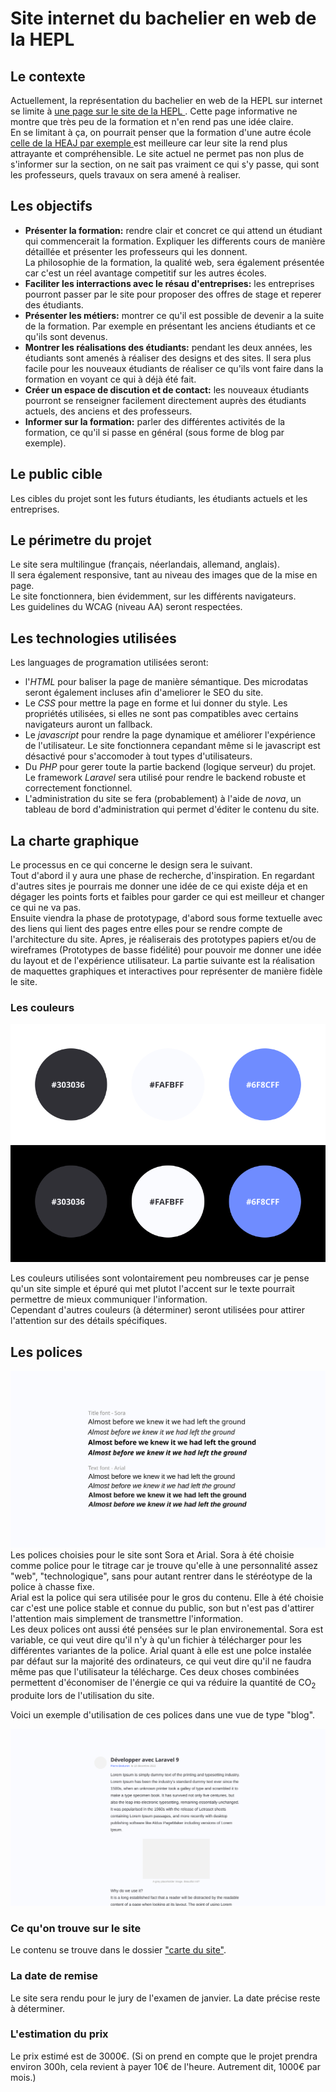 # Site internet du bachelier en web de la HEPL
## Le contexte
Actuellement, la représentation du bachelier en web de la HEPL sur internet se limite à [ une page sur le site de la HEPL ](https://www.hepl.be/fr/techniques-infographiques/web). Cette page informative ne montre que très peu de la formation et n'en rend pas une idée claire.  
En se limitant à ça, on pourrait penser que la formation d'une autre école [ celle de la HEAJ par exemple ](https://www.heaj.be/fr/formations/bacheliers/1ere-bac-techniques-infographiques/design-web-mobile/) est meilleure car leur site la rend plus attrayante et compréhensible.
Le site actuel ne permet pas non plus de s'informer sur la section, on ne sait pas vraiment ce qui s'y passe, qui sont les professeurs, quels travaux on sera amené à realiser.

## Les objectifs
- **Présenter la formation:** rendre clair et concret ce qui attend un étudiant qui commencerait la formation. Expliquer les differents cours de manière détaillée et présenter les professeurs qui les donnent.  
La philosophie de la formation, la qualité web, sera également présentée car c'est un réel avantage competitif sur les autres écoles.
- **Faciliter les interractions avec le résau d'entreprises:** les entreprises pourront passer par le site pour proposer des offres de stage et reperer des étudiants.
- **Présenter les métiers:** montrer ce qu'il est possible de devenir a la suite de la formation. Par exemple en présentant les anciens étudiants et ce qu'ils sont devenus.
- **Montrer les réalisations des étudiants:** pendant les deux années, les étudiants sont amenés à réaliser des designs et des sites. Il sera plus facile pour les nouveaux étudiants de réaliser ce qu'ils vont faire dans la formation en voyant ce qui à déjà été fait.
- **Créer un espace de discution et de contact:** les nouveaux étudiants pourront se renseigner facilement directement auprès des étudiants actuels, des anciens et des professeurs.
- **Informer sur la formation:** parler des différentes activités de la formation, ce qu'il si passe en général (sous forme de blog par exemple).

## Le public cible
Les cibles du projet sont les futurs étudiants, les étudiants actuels et les entreprises.

## Le périmetre du projet
Le site sera multilingue (français, néerlandais, allemand, anglais).  
Il sera également responsive, tant au niveau des images que de la mise en page.  
Le site fonctionnera, bien évidemment, sur les différents navigateurs.  
Les guidelines du WCAG (niveau AA) seront respectées.  

## Les technologies utilisées
Les languages de programation utilisées seront:
- l'*HTML* pour baliser la page de manière sémantique. Des microdatas seront également incluses afin d'ameliorer le SEO du site.
- Le *CSS* pour mettre la page en forme et lui donner du style. Les propriétés utilisées, si elles ne sont pas compatibles avec certains navigateurs auront un fallback.
- Le *javascript* pour rendre la page dynamique et améliorer l'expérience de l'utilisateur. Le site fonctionnera cepandant même si le javascript est désactivé pour s'accomoder à tout types d'utilisateurs.
- Du *PHP* pour gerer toute la partie backend (logique serveur) du projet. Le framework *Laravel* sera utilisé pour rendre le backend robuste et correctement fonctionnel.
- L'administration du site se fera (probablement) à l'aide de *nova*, un tableau de bord d'administration qui permet d'éditer le contenu du site.

## La charte graphique
Le processus en ce qui concerne le design sera le suivant.  
Tout d'abord il y aura une phase de recherche, d'inspiration. En regardant d'autres sites je pourrais me donner une idée de ce qui existe déja et en dégager les points forts et faibles pour garder ce qui est meilleur et changer ce qui ne va pas.  
Ensuite viendra la phase de prototypage, d'abord sous forme textuelle avec des liens qui lient des pages entre elles pour se rendre compte de l'architecture du site. Apres, je réaliserais des prototypes papiers et/ou de wireframes (Prototypes de basse fidélité) pour pouvoir me donner une idée du layout et de l'expérience utilisateur.
La partie suivante est la réalisation de maquettes graphiques et interactives pour représenter de manière fidèle le site.

### Les couleurs
![Les couleurs du site de la section web de la HEPL sur fond noir et sur fond blanc.](https://github.com/theoLeonet/documentation_web_hepl/blob/main/images/colors.svg?raw=true)

Les couleurs utilisées sont volontairement peu nombreuses car je pense qu'un site simple et épuré qui met plutot l'accent sur le texte pourrait permettre de mieux communiquer l'information.  
Cependant d'autres couleurs (à déterminer) seront utilisées pour attirer l'attention sur des détails spécifiques.

## Les polices
![Les polices du site de la section web de la HEPL](./images/fonts.svg)
Les polices choisies pour le site sont Sora et Arial. Sora à été choisie comme police pour le titrage car je trouve qu'elle à une personnalité assez "web", "technologique", sans pour autant rentrer dans le stéréotype de la police à chasse fixe.  
Arial est la police qui sera utilisée pour le gros du contenu. Elle à été choisie car c'est une police stable et connue du public, son but n'est pas d'attirer l'attention mais simplement de transmettre l'information.  
Les deux polices ont aussi été pensées sur le plan environemental.
Sora est variable, ce qui veut dire qu'il n'y à qu'un fichier à télécharger pour les différentes variantes de la police. Arial quant à elle est une polce instalée par défaut sur la majorité des ordinateurs, ce qui veut dire qu'il ne faudra même pas que l'utilisateur la télécharge. Ces deux choses combinées permettent d'économiser de l'énergie ce qui va réduire la quantité de CO<sub>2</sub> produite lors de l'utilisation du site.  

Voici un exemple d'utilisation de ces polices dans une vue de type "blog".

![Les polices du site de la section web de la HEPL mise en contexte dans une vue de type blog](https://github.com/theoLeonet/documentation_web_hepl/blob/main/images/font_ex_blog_post.svg?raw=true)

### Ce qu'on trouve sur le site
Le contenu se trouve dans le dossier ["carte du site"](./carte_du_site/accueil.md).
### La date de remise
Le site sera rendu pour le jury de l'examen de janvier. La date précise reste à déterminer.

### L'estimation du prix
Le prix estimé est de 3000€. (Si on prend en compte que le projet prendra environ 300h, cela revient à payer 10€ de l'heure. Autrement dit, 1000€ par mois.)
